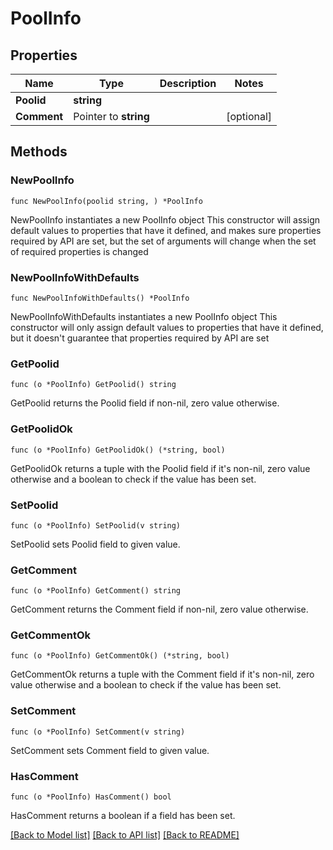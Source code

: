 # PoolInfo

## Properties

Name | Type | Description | Notes
------------ | ------------- | ------------- | -------------
**Poolid** | **string** |  | 
**Comment** | Pointer to **string** |  | [optional] 

## Methods

### NewPoolInfo

`func NewPoolInfo(poolid string, ) *PoolInfo`

NewPoolInfo instantiates a new PoolInfo object
This constructor will assign default values to properties that have it defined,
and makes sure properties required by API are set, but the set of arguments
will change when the set of required properties is changed

### NewPoolInfoWithDefaults

`func NewPoolInfoWithDefaults() *PoolInfo`

NewPoolInfoWithDefaults instantiates a new PoolInfo object
This constructor will only assign default values to properties that have it defined,
but it doesn't guarantee that properties required by API are set

### GetPoolid

`func (o *PoolInfo) GetPoolid() string`

GetPoolid returns the Poolid field if non-nil, zero value otherwise.

### GetPoolidOk

`func (o *PoolInfo) GetPoolidOk() (*string, bool)`

GetPoolidOk returns a tuple with the Poolid field if it's non-nil, zero value otherwise
and a boolean to check if the value has been set.

### SetPoolid

`func (o *PoolInfo) SetPoolid(v string)`

SetPoolid sets Poolid field to given value.


### GetComment

`func (o *PoolInfo) GetComment() string`

GetComment returns the Comment field if non-nil, zero value otherwise.

### GetCommentOk

`func (o *PoolInfo) GetCommentOk() (*string, bool)`

GetCommentOk returns a tuple with the Comment field if it's non-nil, zero value otherwise
and a boolean to check if the value has been set.

### SetComment

`func (o *PoolInfo) SetComment(v string)`

SetComment sets Comment field to given value.

### HasComment

`func (o *PoolInfo) HasComment() bool`

HasComment returns a boolean if a field has been set.


[[Back to Model list]](../README.md#documentation-for-models) [[Back to API list]](../README.md#documentation-for-api-endpoints) [[Back to README]](../README.md)


